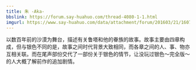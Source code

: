 ```yaml
---
title: 朱 -Aka-
bbslink: https://forum.say-huahuo.com/thread-4080-1-1.html
imgurl: https://www.say-huahuo.com/data/attachment/forum/201603/21/160727b55uc15cc7rda55d.jpg
---
```


以数百年前的沙漠为舞台，描述有关鲁塔和他的眷族的故事。故事主要由四章构成，但与银色不同的是，故事之间时代背景大致相同，而各章之间的人、事、物亦互相关联。而在尾声部份交代了一部份关于银色的情节，让没玩过银色～完全版～的人大概了解前作的追加剧情。<!--more-->
